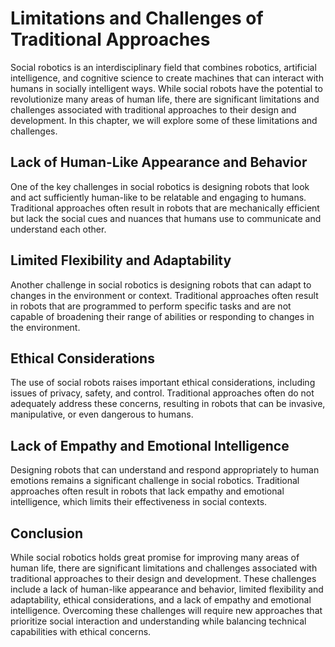 Limitations and Challenges of Traditional Approaches
===================================================================================

Social robotics is an interdisciplinary field that combines robotics, artificial intelligence, and cognitive science to create machines that can interact with humans in socially intelligent ways. While social robots have the potential to revolutionize many areas of human life, there are significant limitations and challenges associated with traditional approaches to their design and development. In this chapter, we will explore some of these limitations and challenges.

Lack of Human-Like Appearance and Behavior
------------------------------------------

One of the key challenges in social robotics is designing robots that look and act sufficiently human-like to be relatable and engaging to humans. Traditional approaches often result in robots that are mechanically efficient but lack the social cues and nuances that humans use to communicate and understand each other.

Limited Flexibility and Adaptability
------------------------------------

Another challenge in social robotics is designing robots that can adapt to changes in the environment or context. Traditional approaches often result in robots that are programmed to perform specific tasks and are not capable of broadening their range of abilities or responding to changes in the environment.

Ethical Considerations
----------------------

The use of social robots raises important ethical considerations, including issues of privacy, safety, and control. Traditional approaches often do not adequately address these concerns, resulting in robots that can be invasive, manipulative, or even dangerous to humans.

Lack of Empathy and Emotional Intelligence
------------------------------------------

Designing robots that can understand and respond appropriately to human emotions remains a significant challenge in social robotics. Traditional approaches often result in robots that lack empathy and emotional intelligence, which limits their effectiveness in social contexts.

Conclusion
----------

While social robotics holds great promise for improving many areas of human life, there are significant limitations and challenges associated with traditional approaches to their design and development. These challenges include a lack of human-like appearance and behavior, limited flexibility and adaptability, ethical considerations, and a lack of empathy and emotional intelligence. Overcoming these challenges will require new approaches that prioritize social interaction and understanding while balancing technical capabilities with ethical concerns.

